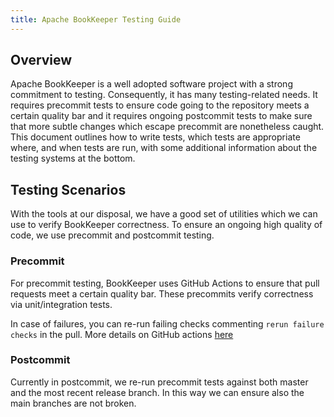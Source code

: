```yaml
---
title: Apache BookKeeper Testing Guide
---
```


## Overview

Apache BookKeeper is a well adopted software project with a strong commitment to testing.
Consequently, it has many testing-related needs. It requires precommit tests to ensure
code going to the repository meets a certain quality bar and it requires ongoing postcommit
tests to make sure that more subtle changes which escape precommit are nonetheless caught.
This document outlines how to write tests, which tests are appropriate where, and when tests
are run, with some additional information about the testing systems at the bottom.

## Testing Scenarios

With the tools at our disposal, we have a good set of utilities which we can use to verify
BookKeeper correctness. To ensure an ongoing high quality of code, we use precommit and postcommit
testing.

### Precommit

For precommit testing, BookKeeper uses GitHub Actions to ensure that pull requests meet a certain quality bar.
These precommits verify correctness via unit/integration tests.

In case of failures, you can re-run failing checks commenting `rerun failure checks` in the pull. 
More details on GitHub actions [here](https://github.com/apache/bookkeeper/tree/master/.github/workflows/bot.yml) 

### Postcommit

Currently in postcommit, we re-run precommit tests against both master and the most recent release branch.
In this way we can ensure also the main branches are not broken.
